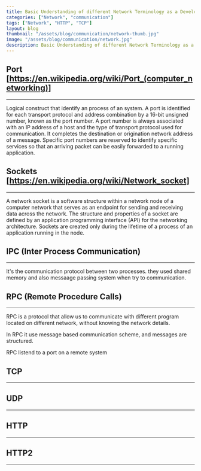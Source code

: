 ```yaml
---
title: Basic Understanding of different Network Terminology as a Developer
categories: ["Network", "communication"]
tags: ["Network", "HTTP", "TCP"]
layout: blog
thumbnail: "/assets/blog/communication/network-thumb.jpg"
image: "/assets/blog/communication/network.jpg"
description: Basic Understanding of different Network Terminology as a Developer
---
```

## Port [https://en.wikipedia.org/wiki/Port_(computer_networking)]
-----------
Logical construct that identify an process of an system. A port is identified for each transport protocol and address combination by a 16-bit unsigned number, known as the port number. A port number is always associated with an IP address of a host and the type of transport protocol used for communication. It completes the destination or origination network address of a message. Specific port numbers are reserved to identify specific services so that an arriving packet can be easily forwarded to a running application.





## Sockets [https://en.wikipedia.org/wiki/Network_socket]
------------
A network socket is a software structure within a network node of a computer network that serves as an endpoint for sending and receiving data across the network. The structure and properties of a socket are defined by an application programming interface (API) for the networking architecture. Sockets are created only during the lifetime of a process of an application running in the node.





## IPC (Inter Process Communication) 
---------------------------------
It's the communication protocol between two processes. they used shared memory and also messaage passing system when try to communication.  




## RPC (Remote Procedure Calls)
-----------------------------
RPC is a protocol that allow us to communicate with different program located on different network, without knowing the network details. 

In RPC it use message based communication scheme, and messages are structured. 

RPC listend to a port on a remote system





## TCP 
-------


## UDP
----


## HTTP
-------


## HTTP2
-------
